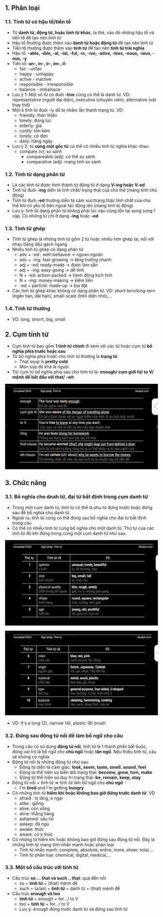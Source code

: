 ## 1. Phân loại

### 1.1. Tính từ có hậu tố/tiền tố
- Từ **danh từ, động từ, hoặc tính từ khác**, ta thê, vào đó những hậu tố và tiền tố để tạo nên *tính từ*
- Hậu tố thường được thêm vào **danh từ hoặc động từ** để tạo nên tính từ
- Tiền tố thường được thêm vào **tính từ** để tạo nên **tính từ trái nghĩa**
- Hậu tố: **-able, -ible, -al, -ial, -ful, -ic, -ive, -ative, -less, -eous, -ious, -ous, -y**
- Tiền tố: **un-, in-, ir-, im-, il-**
	- fair - unfair
	- happy - unhappy
	- active - inactive
	- responsible - irresponsible
	- balance - imbalnace
- Lưu ý 1:  Một số từ có đuôi **-tive** cũng có thể là danh từ. VD: representative (người đại diện), executive (chuyên viên), alternative (vật thay thế)
- Một ố tính từ đuôi -ly dễ bị nhầm lẫn thành trạng từ. VD: 
	- friendly: thân thiện
	- timely: đúng lúc
	- elderly: già
	- costly: tốn kém
	- lonely: cô đơn
	- daily: hằng ngày
- Lưu ý 2: từ **cùng một gốc từ** có thể có nhiều tính từ nghĩa khác nhau
	- compare (v): so sánh
		- compareable (adj): có thể so sánh
		- comparative (adj): mang tính so sánh

### 1.2. Tính từ dạng phân từ
- Là các tính từ được hình thành từ động từ ở dạng **V-ing hoặc V-ed**
- Tính từ đuôi **-ing** diễn tả tính chất/ trạng thái của chủ thể (mang tính chủ động)
- Tính từ đuôi **-ed** thường diễn tả cảm xúc/trạng thái/ tính chất của chủ thể khi có yếu tố bên ngoài tác động lên (mang tính bị động)
- Lưu ý: tính từ dạng phân từ không phải lúc nào cũng tồn  tại song song 1 cặp. Có những từ chỉ ở dạng **-ing** hoặc **-ed**

### 1.3. Tính từ ghép
- Tính từ ghép là những tính từ gồm 2 từ hoặc nhiều hơn ghép lại, nối với nhau bằng dấu gạch ngang
- Nhiều tính từ ghép có dạng phân từ
	- adv + -ed : well-behaved -> ngoan ngoãn
	- adv + -ing: fast-growing -> tăng trưởng nhanh
	- adj + -ed: ready-made -> được làm sẵn
	- adj + -ing: easy-going -> dễ tính
	- N + -ed: action-packed -> hành động kịch tính
	- N + -ing: money-making -> kiếm tiền
	- -ed + particle: made-up -> bịa đặt
- Các tính từ ghép khác không có dạng phân từ. VD: short-tern/long-tern (ngắn hạn, dài hạn), small-scale (trên diện nhỏ),...

### 1.4. Tính từ thường
- VD: long, shorrt, big, small

## 2. Cụm tính từ
- Cụm tính từ bao gồm **1 tính từ chính** đi kèm với các từ hoặc cụm từ **bổ nghĩa phía trước hoặc sau**
- Từ bổ nghĩa phía trước cho tính từ thường là **trạng từ**
	- That soup is **pretty cold**
	- Món súp đó khá là nguội
- Từ/ cụm từ bổ nghĩa phía sau cho tính từ là: **enough/ cụm giới từ/ to V/ mệnh đề bắt đầu với that/ -wh**

![img](./attachments/tinhtu.png)


## 3. Chức năng

### 3.1. Bổ nghĩa cho dnah từ, đại từ bất định trong cụm danh từ
- Trong một cụm danh từ, tính từ có thể là phụ từ đứng trước hoặc đứng sau để bổ nghĩa cho danh từ
- Ngoài ra, tính từ cũng có thể đứng sau bổ nghĩa cho đại từ bất định trong câu
- Có thể có nhiều tính từ cùng bổ nghĩa cho một danh từ. Thứ tự của các tính từ đó khi đứng trong cùng một cụm danh từ như sau:

![img](./attachments/tinhtu2.png)


![img](./attachments/tinhtu3.png)

- VD: It's a long (2), narrow (4), plastic (8) brush


### 3.2. Đứng sau động từ nối để làm bổ ngữ cho câu

- Trong câu có sử dụng **động từ nối**, tính từ là 1 thành phần bắt buộc, đóng vai trò là bổ ngữ cho **chủ ngữ** hoặc **tân ngữ**. Nếu thiếu tính từ, câu sẽ không có nghĩa
- Động từ nối là những động từ như sau:
	- Động từ diễn tả cảm giác: **look, seem, taste, smell. sound, feel**
	- Động từ thể hiện sự biến dổi trạng thái: **become, grow, turn, make**
	- Động từ thể hiện sự duy trì trạng thái: **be, remain, keep, stay**
- Động từ nối + tính từ => tính từ làm bổ ngữ cho **chủ ngữ**
	- I'm **tired** and I'm getting **hungry**
- Có những tính từ **hiếm khi hoặc không bao giờ đứng trước danh từ**. VD
	- afraid : lo lắng, e ngại
	- alike : giống
	- alive: còn sống
	- aline: thẳng hàng
	- ashamed: xấu hổ
	- asleep: đã ngủ
	- awake: thức
	- aware: có ý thức
- Có những từ hiếm khi hoặc không bao giờ đứng sau động từ nối. Đây là những tính từ mang tính nhấn mạnh hoặc phân loại
	- Tính từ nhấn mạnh: complete, absolute, entire, mere, sheer, total,...
	- Tính từ phân loại: chemical, digital, medical,...

### 3.3. Một số cấu trúc với tính từ

- Cấu trúc **so ... that và such .. that**: quá đến nỗi
	- so + **tính từ** + (that) mệnh đề
	- such + (a/an) + **tính từ** + danh từ + (that) mệnh đề
- Cấu trúc **enough và too**
	- **tính từ** + enough + for.../ to V
	- too + **tính từ** + for.../ to V
	- Lưu ý: enough đứng trước danh từ và đứng sau tính từ